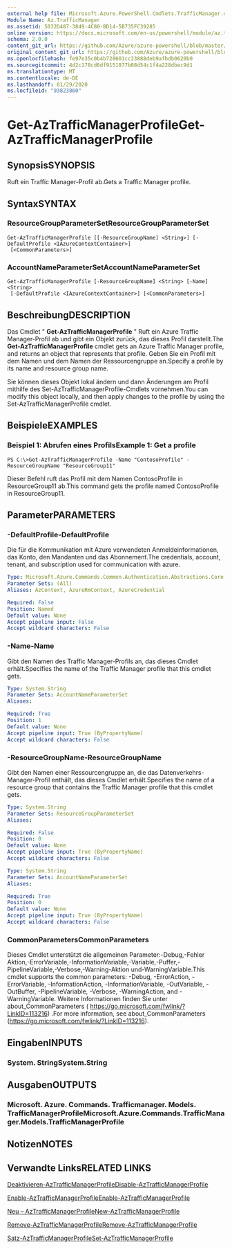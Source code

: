 ```yaml
---
external help file: Microsoft.Azure.PowerShell.Cmdlets.TrafficManager.dll-Help.xml
Module Name: Az.TrafficManager
ms.assetid: 5032D487-3849-4C80-BD14-5B735FC39285
online version: https://docs.microsoft.com/en-us/powershell/module/az.trafficmanager/get-aztrafficmanagerprofile
schema: 2.0.0
content_git_url: https://github.com/Azure/azure-powershell/blob/master/src/TrafficManager/TrafficManager/help/Get-AzTrafficManagerProfile.md
original_content_git_url: https://github.com/Azure/azure-powershell/blob/master/src/TrafficManager/TrafficManager/help/Get-AzTrafficManagerProfile.md
ms.openlocfilehash: fe97e35c0b4b728601cc33888deb9afbdb0620b0
ms.sourcegitcommit: 4d2c178cd6df9151877b08d54c1f4a228dbec9d1
ms.translationtype: MT
ms.contentlocale: de-DE
ms.lasthandoff: 01/29/2020
ms.locfileid: "93823860"
---
```

# <span data-ttu-id="69eef-101">Get-AzTrafficManagerProfile</span><span class="sxs-lookup"><span data-stu-id="69eef-101">Get-AzTrafficManagerProfile</span></span>

## <span data-ttu-id="69eef-102">Synopsis</span><span class="sxs-lookup"><span data-stu-id="69eef-102">SYNOPSIS</span></span>
<span data-ttu-id="69eef-103">Ruft ein Traffic Manager-Profil ab.</span><span class="sxs-lookup"><span data-stu-id="69eef-103">Gets a Traffic Manager profile.</span></span>

## <span data-ttu-id="69eef-104">Syntax</span><span class="sxs-lookup"><span data-stu-id="69eef-104">SYNTAX</span></span>

### <span data-ttu-id="69eef-105">ResourceGroupParameterSet</span><span class="sxs-lookup"><span data-stu-id="69eef-105">ResourceGroupParameterSet</span></span>
```
Get-AzTrafficManagerProfile [[-ResourceGroupName] <String>] [-DefaultProfile <IAzureContextContainer>]
 [<CommonParameters>]
```

### <span data-ttu-id="69eef-106">AccountNameParameterSet</span><span class="sxs-lookup"><span data-stu-id="69eef-106">AccountNameParameterSet</span></span>
```
Get-AzTrafficManagerProfile [-ResourceGroupName] <String> [-Name] <String>
 [-DefaultProfile <IAzureContextContainer>] [<CommonParameters>]
```

## <span data-ttu-id="69eef-107">Beschreibung</span><span class="sxs-lookup"><span data-stu-id="69eef-107">DESCRIPTION</span></span>
<span data-ttu-id="69eef-108">Das Cmdlet " **Get-AzTrafficManagerProfile** " Ruft ein Azure Traffic Manager-Profil ab und gibt ein Objekt zurück, das dieses Profil darstellt.</span><span class="sxs-lookup"><span data-stu-id="69eef-108">The **Get-AzTrafficManagerProfile** cmdlet gets an Azure Traffic Manager profile, and returns an object that represents that profile.</span></span>
<span data-ttu-id="69eef-109">Geben Sie ein Profil mit dem Namen und dem Namen der Ressourcengruppe an.</span><span class="sxs-lookup"><span data-stu-id="69eef-109">Specify a profile by its name and resource group name.</span></span>

<span data-ttu-id="69eef-110">Sie können dieses Objekt lokal ändern und dann Änderungen am Profil mithilfe des Set-AzTrafficManagerProfile-Cmdlets vornehmen.</span><span class="sxs-lookup"><span data-stu-id="69eef-110">You can modify this object locally, and then apply changes to the profile by using the Set-AzTrafficManagerProfile cmdlet.</span></span>

## <span data-ttu-id="69eef-111">Beispiele</span><span class="sxs-lookup"><span data-stu-id="69eef-111">EXAMPLES</span></span>

### <span data-ttu-id="69eef-112">Beispiel 1: Abrufen eines Profils</span><span class="sxs-lookup"><span data-stu-id="69eef-112">Example 1: Get a profile</span></span>
```
PS C:\>Get-AzTrafficManagerProfile -Name "ContosoProfile" -ResourceGroupName "ResourceGroup11"
```

<span data-ttu-id="69eef-113">Dieser Befehl ruft das Profil mit dem Namen ContosoProfile in ResourceGroup11 ab.</span><span class="sxs-lookup"><span data-stu-id="69eef-113">This command gets the profile named ContosoProfile in ResourceGroup11.</span></span>

## <span data-ttu-id="69eef-114">Parameter</span><span class="sxs-lookup"><span data-stu-id="69eef-114">PARAMETERS</span></span>

### <span data-ttu-id="69eef-115">-DefaultProfile</span><span class="sxs-lookup"><span data-stu-id="69eef-115">-DefaultProfile</span></span>
<span data-ttu-id="69eef-116">Die für die Kommunikation mit Azure verwendeten Anmeldeinformationen, das Konto, den Mandanten und das Abonnement.</span><span class="sxs-lookup"><span data-stu-id="69eef-116">The credentials, account, tenant, and subscription used for communication with azure.</span></span>

```yaml
Type: Microsoft.Azure.Commands.Common.Authentication.Abstractions.Core.IAzureContextContainer
Parameter Sets: (All)
Aliases: AzContext, AzureRmContext, AzureCredential

Required: False
Position: Named
Default value: None
Accept pipeline input: False
Accept wildcard characters: False
```

### <span data-ttu-id="69eef-117">-Name</span><span class="sxs-lookup"><span data-stu-id="69eef-117">-Name</span></span>
<span data-ttu-id="69eef-118">Gibt den Namen des Traffic Manager-Profils an, das dieses Cmdlet erhält.</span><span class="sxs-lookup"><span data-stu-id="69eef-118">Specifies the name of the Traffic Manager profile that this cmdlet gets.</span></span>

```yaml
Type: System.String
Parameter Sets: AccountNameParameterSet
Aliases:

Required: True
Position: 1
Default value: None
Accept pipeline input: True (ByPropertyName)
Accept wildcard characters: False
```

### <span data-ttu-id="69eef-119">-ResourceGroupName</span><span class="sxs-lookup"><span data-stu-id="69eef-119">-ResourceGroupName</span></span>
<span data-ttu-id="69eef-120">Gibt den Namen einer Ressourcengruppe an, die das Datenverkehrs-Manager-Profil enthält, das dieses Cmdlet erhält.</span><span class="sxs-lookup"><span data-stu-id="69eef-120">Specifies the name of a resource group that contains the Traffic Manager profile that this cmdlet gets.</span></span>

```yaml
Type: System.String
Parameter Sets: ResourceGroupParameterSet
Aliases:

Required: False
Position: 0
Default value: None
Accept pipeline input: True (ByPropertyName)
Accept wildcard characters: False
```

```yaml
Type: System.String
Parameter Sets: AccountNameParameterSet
Aliases:

Required: True
Position: 0
Default value: None
Accept pipeline input: True (ByPropertyName)
Accept wildcard characters: False
```

### <span data-ttu-id="69eef-121">CommonParameters</span><span class="sxs-lookup"><span data-stu-id="69eef-121">CommonParameters</span></span>
<span data-ttu-id="69eef-122">Dieses Cmdlet unterstützt die allgemeinen Parameter:-Debug,-Fehler Aktion,-ErrorVariable,-InformationVariable,-Variable,-Puffer,-PipelineVariable,-Verbose,-Warning-Aktion und-WarningVariable.</span><span class="sxs-lookup"><span data-stu-id="69eef-122">This cmdlet supports the common parameters: -Debug, -ErrorAction, -ErrorVariable, -InformationAction, -InformationVariable, -OutVariable, -OutBuffer, -PipelineVariable, -Verbose, -WarningAction, and -WarningVariable.</span></span> <span data-ttu-id="69eef-123">Weitere Informationen finden Sie unter about_CommonParameters ( https://go.microsoft.com/fwlink/?LinkID=113216) .</span><span class="sxs-lookup"><span data-stu-id="69eef-123">For more information, see about_CommonParameters (https://go.microsoft.com/fwlink/?LinkID=113216).</span></span>

## <span data-ttu-id="69eef-124">Eingaben</span><span class="sxs-lookup"><span data-stu-id="69eef-124">INPUTS</span></span>

### <span data-ttu-id="69eef-125">System. String</span><span class="sxs-lookup"><span data-stu-id="69eef-125">System.String</span></span>

## <span data-ttu-id="69eef-126">Ausgaben</span><span class="sxs-lookup"><span data-stu-id="69eef-126">OUTPUTS</span></span>

### <span data-ttu-id="69eef-127">Microsoft. Azure. Commands. Trafficmanager. Models. TrafficManagerProfile</span><span class="sxs-lookup"><span data-stu-id="69eef-127">Microsoft.Azure.Commands.TrafficManager.Models.TrafficManagerProfile</span></span>

## <span data-ttu-id="69eef-128">Notizen</span><span class="sxs-lookup"><span data-stu-id="69eef-128">NOTES</span></span>

## <span data-ttu-id="69eef-129">Verwandte Links</span><span class="sxs-lookup"><span data-stu-id="69eef-129">RELATED LINKS</span></span>

[<span data-ttu-id="69eef-130">Deaktivieren-AzTrafficManagerProfile</span><span class="sxs-lookup"><span data-stu-id="69eef-130">Disable-AzTrafficManagerProfile</span></span>](./Disable-AzTrafficManagerProfile.md)

[<span data-ttu-id="69eef-131">Enable-AzTrafficManagerProfile</span><span class="sxs-lookup"><span data-stu-id="69eef-131">Enable-AzTrafficManagerProfile</span></span>](./Enable-AzTrafficManagerProfile.md)

[<span data-ttu-id="69eef-132">Neu – AzTrafficManagerProfile</span><span class="sxs-lookup"><span data-stu-id="69eef-132">New-AzTrafficManagerProfile</span></span>](./New-AzTrafficManagerProfile.md)

[<span data-ttu-id="69eef-133">Remove-AzTrafficManagerProfile</span><span class="sxs-lookup"><span data-stu-id="69eef-133">Remove-AzTrafficManagerProfile</span></span>](./Remove-AzTrafficManagerProfile.md)

[<span data-ttu-id="69eef-134">Satz-AzTrafficManagerProfile</span><span class="sxs-lookup"><span data-stu-id="69eef-134">Set-AzTrafficManagerProfile</span></span>](./Set-AzTrafficManagerProfile.md)


